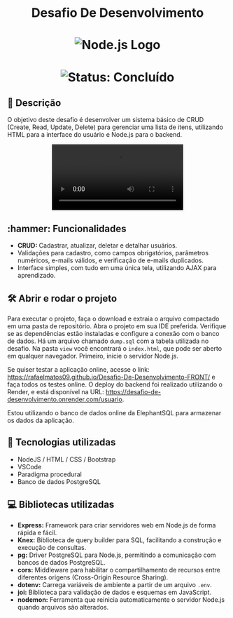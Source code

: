 <h1 align="center">Desafio De Desenvolvimento</h1>

<h1 align="center">
    <img src="https://melhor-hospedagem-sites.net/wp/wp-content/uploads/2024/06/Node.js-logo.png" alt="Node.js Logo">
</h1>

<h1 align="center">
    <img src="http://img.shields.io/static/v1?label=STATUS&message=%20CONCLUIDO&color=GREEN&style=for-the-badge" alt="Status: Concluído">
</h1>

<h2 align="left">📖 Descrição</h2>
<p>O objetivo deste desafio é desenvolver um sistema básico de CRUD (Create, Read, Update, Delete) para gerenciar uma lista de itens, utilizando HTML para a interface do usuário e Node.js para o backend.</p>

<p align="center">
    <video src="https://github.com/user-attachments/assets/1382763f-f44b-4fb6-bb7f-e4086b4801ab" controls>
        Seu navegador não suporta a tag de vídeo.
    </video>
</p>

<h2 align="left">:hammer: Funcionalidades</h2>
<ul>
    <li><strong>CRUD:</strong> Cadastrar, atualizar, deletar e detalhar usuários.</li>
    <li>Validações para cadastro, como campos obrigatórios, parâmetros numéricos, e-mails válidos, e verificação de e-mails duplicados.</li>
    <li>Interface simples, com tudo em uma única tela, utilizando AJAX para aprendizado.</li>
</ul>

<h2 align="left">🛠️ Abrir e rodar o projeto</h2>
<p>Para executar o projeto, faça o download e extraia o arquivo compactado em uma pasta de repositório. Abra o projeto em sua IDE preferida. Verifique se as dependências estão instaladas e configure a conexão com o banco de dados. Há um arquivo chamado <code>dump.sql</code> com a tabela utilizada no desafio. Na pasta <code>view</code> você encontrará o <code>index.html</code>, que pode ser aberto em qualquer navegador. Primeiro, inicie o servidor Node.js.</p>

<p>Se quiser testar a aplicação online, acesse o link: <a href="https://rafaelmatos09.github.io/Desafio-De-Desenvolvimento-FRONT/">https://rafaelmatos09.github.io/Desafio-De-Desenvolvimento-FRONT/</a> e faça todos os testes online. O deploy do backend foi realizado utilizando o Render, e está disponível na URL: <a href="https://desafio-de-desenvolvimento.onrender.com/usuario">https://desafio-de-desenvolvimento.onrender.com/usuario</a>.</p>

<p>Estou utilizando o banco de dados online da ElephantSQL para armazenar os dados da aplicação.</p>



<h2 align="left">🧑 Tecnologias utilizadas</h2>
<ul>
    <li>NodeJS / HTML / CSS / Bootstrap</li>
    <li>VSCode</li>
    <li>Paradigma procedural</li>
    <li>Banco de dados PostgreSQL</li>    
</ul>

<h2 align="left">💻 Bibliotecas utilizadas</h2>
<ul>
    <li><strong>Express:</strong> Framework para criar servidores web em Node.js de forma rápida e fácil.</li>
    <li><strong>Knex:</strong> Biblioteca de query builder para SQL, facilitando a construção e execução de consultas.</li>
    <li><strong>pg:</strong> Driver PostgreSQL para Node.js, permitindo a comunicação com bancos de dados PostgreSQL.</li>
    <li><strong>cors:</strong> Middleware para habilitar o compartilhamento de recursos entre diferentes origens (Cross-Origin Resource Sharing).</li>
    <li><strong>dotenv:</strong> Carrega variáveis de ambiente a partir de um arquivo <code>.env</code>.</li>
    <li><strong>joi:</strong> Biblioteca para validação de dados e esquemas em JavaScript.</li>
    <li><strong>nodemon:</strong> Ferramenta que reinicia automaticamente o servidor Node.js quando arquivos são alterados.</li>
</ul>
